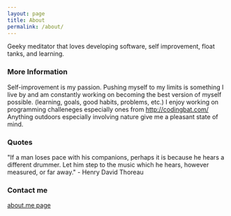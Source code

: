 ```yaml
---
layout: page
title: About
permalink: /about/
---
```


Geeky meditator that loves developing software, self improvement, float tanks, and learning.

### More Information

Self-improvement is my passion. Pushing myself to my limits is something I live by and am constantly working on becoming the best version of myself possible. (learning, goals, good habits, problems, etc.) I enjoy working on programming challeneges especially ones from http://codingbat.com/ Anything outdoors especially involving nature give me a pleasant state of mind.

### Quotes

"If a man loses pace with his companions, perhaps it is because he hears a different drummer. Let him step to the music which he hears, however measured, or far away." - Henry David Thoreau

### Contact me
<a href="http://about.me/connorknabe
">about.me page</a>
